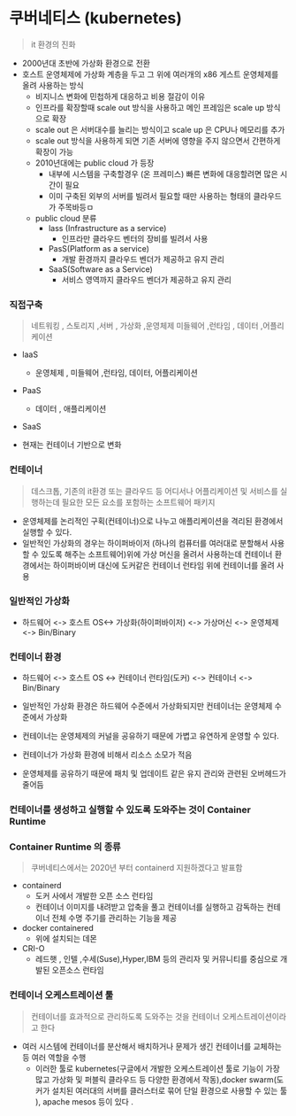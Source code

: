 # 쿠버네티스 (kubernetes)
> it 환경의 진화 
- 2000년대 초반에 가상화 환경으로 전환 
- 호스트 운영체제에 가상화 계층을 두고 그 위에 여러개의 x86 게스트 운영체제를 올려 사용하는 방식 
  - 비지니스 변화에 민첩하게 대응하고 비용 절감이 이유 
  - 인프라를 확장할때 scale out 방식을 사용하고 메인 프레임은 scale up 방식으로 확장 
  - scale out 은 서버대수를 늘리는 방식이고 scale up 은 CPU나 메모리를 추가 
  - scale out 방식을 사용하게 되면 기존 서버에 영향을 주지 않으면서 간편하게 확장이 가능 
  - 2010년대에는 public cloud 가 등장 
    - 내부에 시스템을 구축할경우 (온 프레미스) 빠른 변화에 대응할려면 많은 시간이 필요 
    - 이미 구축된 외부의 서버를 빌려서 필요할 때만 사용하는 형태의 클라우드가 주목바등ㅁ 
  - public cloud 분류 
    - lass (Infrastructure as a service)
      - 인프라만 클라우드 벤터의 장비를 빌려서 사용 
    - PasS(Platform as a service)
      - 개발 환경까지 클라우드 벤더가 제공하고 유지 관리 
    - SaaS(Software as a Service) 
      - 서비스 영역까지 클라우드 벤더가 제공하고 유지 관리 
### 직접구축 
>네트워킹 , 스토리지 ,서버 , 가상화 ,운영체제 미들웨어 ,런타임 , 데이터 ,어플리케이션 
- laaS
  - 운영체제 , 미들웨어 ,런타임, 데이터, 어플리케이션 
- PaaS 
  - 데이터 , 애플리케이션 
- SaaS 

- 현재는 컨테이너 기반으로 변화


### 컨테이너 
> 데스크톱, 기존의 it환경 또는 클라우드 등 어디서나 어플리케이션 및 서비스를 실행하는데 필요한 모든 요소를 포함하는 소프트웨어 패키지 
- 운영체제를 논리적인 구획(컨테이너)으로 나누고 애플리케이션을 격리된 환경에서 실행할 수 있다. 
- 일반적인 가상화의 경우는 하이퍼바이저 (하나의 컴퓨터를 여러대로 분할해서 사용할 수 있도록 해주는 소프트웨어)위에 
가상 머신을 올려서 사용하는데 컨테이너 환경에서는 하이퍼바이버 대신에 도커같은 컨테이너 런타임 위에 컨테이너를 올려 사용 

### 일반적인 가상화 
- 하드웨어 <-> 호스트 OS<-> 가상화(하이퍼바이저) <-> 가상머신 <-> 운영체제 <-> Bin/Binary
### 컨테이너 환경 
- 하드웨어 <-> 호스트 OS <-> 컨테이너 런타임(도커) <-> 컨테이너 <-> Bin/Binary

- 일반적인 가상화 환경은 하드웨어 수준에서 가상화되지만 컨테이너는 운영체제 수준에서 가상화 
- 컨테이너는 운영체제의 커널을 공유하기 때문에 가볍고 유연하게 운영할 수 있다.
- 컨테이너가 가상화 환경에 비해서 리소스 소모가 적음 
- 운영체제를 공유하기 때문에 패치 및 업데이트 같은 유지 관리와 관련된 오버헤드가 줄어듬 

### 컨테이너를 생성하고 실행할 수 있도록 도와주는 것이 Container Runtime 

### Container Runtime 의 종류 
> 쿠버네티스에서는 2020년 부터 containerd 지원하겠다고 발표함 
- containerd 
  - 도커 사에서 개발한 오픈 소스 런타임 
  - 컨테이너 이미지를 내려받고 압축을 풀고 컨테이너를 실행하고 감독하는 컨테이너 전체 수명 주기를 관리하는 기능을 제공 
- docker containered
  - 위에 설치되는 데몬 
- CRI-O 
  - 레드햇 , 인텔 ,수세(Suse),Hyper,IBM 등의 관리자 및 커뮤니티를 중심으로 개발된 오픈소스 런타임

### 컨테이너 오케스트레이션 툴 
> 컨테이너를 효과적으로 관리하도록 도와주는 것을 컨테이너 오케스트레이션이라고 한다 
- 여러 시스템에 컨테이너를 분산해서 배치하거나 문제가 생긴 컨테이너를 교체하는 등 여러 역할을 수행 
  - 이러한 툴로 kubernetes(구글에서 개발한 오케스트레이션 툴로 기능이 가장 많고 가상화 및 퍼블릭 클라우드 등 다양한 환경에서 작동),docker swarm(도커가 설치된 여러대의 서버를 클러스터로 묶어 단일 환경으로 사용할 수 있는 툴 ), apache mesos 등이 있다 .